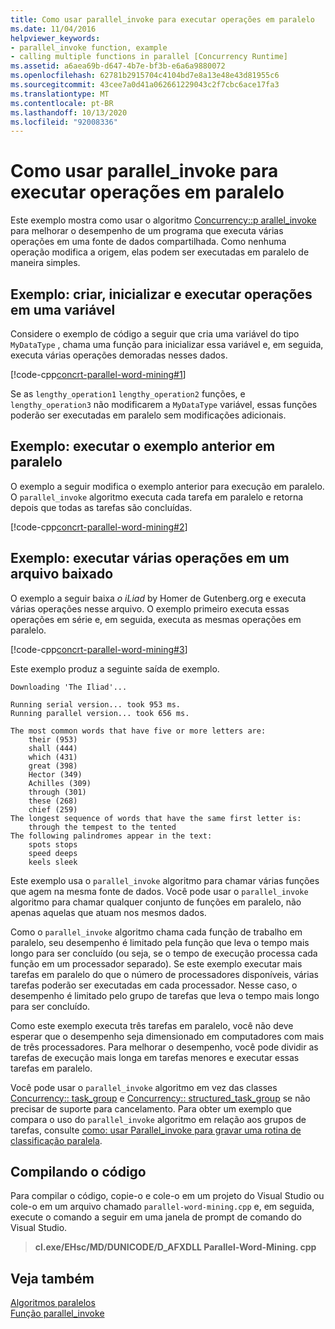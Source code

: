 ```yaml
---
title: Como usar parallel_invoke para executar operações em paralelo
ms.date: 11/04/2016
helpviewer_keywords:
- parallel_invoke function, example
- calling multiple functions in parallel [Concurrency Runtime]
ms.assetid: a6aea69b-d647-4b7e-bf3b-e6a6a9880072
ms.openlocfilehash: 62781b2915704c4104bd7e8a13e48e43d81955c6
ms.sourcegitcommit: 43cee7a0d41a062661229043c2f7cbc6ace17fa3
ms.translationtype: MT
ms.contentlocale: pt-BR
ms.lasthandoff: 10/13/2020
ms.locfileid: "92008336"
---
```

# <a name="how-to-use-parallel_invoke-to-execute-parallel-operations"></a>Como usar parallel_invoke para executar operações em paralelo

Este exemplo mostra como usar o algoritmo [Concurrency::p arallel_invoke](reference/concurrency-namespace-functions.md#parallel_invoke) para melhorar o desempenho de um programa que executa várias operações em uma fonte de dados compartilhada. Como nenhuma operação modifica a origem, elas podem ser executadas em paralelo de maneira simples.

## <a name="example-create-initialize-and-perform-operations-on-a-variable"></a>Exemplo: criar, inicializar e executar operações em uma variável

Considere o exemplo de código a seguir que cria uma variável do tipo `MyDataType` , chama uma função para inicializar essa variável e, em seguida, executa várias operações demoradas nesses dados.

[!code-cpp[concrt-parallel-word-mining#1](../../parallel/concrt/codesnippet/cpp/how-to-use-parallel-invoke-to-execute-parallel-operations_1.cpp)]

Se as `lengthy_operation1` `lengthy_operation2` funções, e `lengthy_operation3` não modificarem a `MyDataType` variável, essas funções poderão ser executadas em paralelo sem modificações adicionais.

## <a name="example-run-previous-example-in-parallel"></a>Exemplo: executar o exemplo anterior em paralelo

O exemplo a seguir modifica o exemplo anterior para execução em paralelo. O `parallel_invoke` algoritmo executa cada tarefa em paralelo e retorna depois que todas as tarefas são concluídas.

[!code-cpp[concrt-parallel-word-mining#2](../../parallel/concrt/codesnippet/cpp/how-to-use-parallel-invoke-to-execute-parallel-operations_2.cpp)]

## <a name="example-perform-multiple-operations-on-a-downloaded-file"></a>Exemplo: executar várias operações em um arquivo baixado

O exemplo a seguir baixa *o iLiad* by Homer de Gutenberg.org e executa várias operações nesse arquivo. O exemplo primeiro executa essas operações em série e, em seguida, executa as mesmas operações em paralelo.

[!code-cpp[concrt-parallel-word-mining#3](../../parallel/concrt/codesnippet/cpp/how-to-use-parallel-invoke-to-execute-parallel-operations_3.cpp)]

Este exemplo produz a seguinte saída de exemplo.

```Output
Downloading 'The Iliad'...

Running serial version... took 953 ms.
Running parallel version... took 656 ms.

The most common words that have five or more letters are:
    their (953)
    shall (444)
    which (431)
    great (398)
    Hector (349)
    Achilles (309)
    through (301)
    these (268)
    chief (259)
The longest sequence of words that have the same first letter is:
    through the tempest to the tented
The following palindromes appear in the text:
    spots stops
    speed deeps
    keels sleek
```

Este exemplo usa o `parallel_invoke` algoritmo para chamar várias funções que agem na mesma fonte de dados. Você pode usar o `parallel_invoke` algoritmo para chamar qualquer conjunto de funções em paralelo, não apenas aquelas que atuam nos mesmos dados.

Como o `parallel_invoke` algoritmo chama cada função de trabalho em paralelo, seu desempenho é limitado pela função que leva o tempo mais longo para ser concluído (ou seja, se o tempo de execução processa cada função em um processador separado). Se este exemplo executar mais tarefas em paralelo do que o número de processadores disponíveis, várias tarefas poderão ser executadas em cada processador. Nesse caso, o desempenho é limitado pelo grupo de tarefas que leva o tempo mais longo para ser concluído.

Como este exemplo executa três tarefas em paralelo, você não deve esperar que o desempenho seja dimensionado em computadores com mais de três processadores. Para melhorar o desempenho, você pode dividir as tarefas de execução mais longa em tarefas menores e executar essas tarefas em paralelo.

Você pode usar o `parallel_invoke` algoritmo em vez das classes [Concurrency:: task_group](reference/task-group-class.md) e [Concurrency:: structured_task_group](../../parallel/concrt/reference/structured-task-group-class.md) se não precisar de suporte para cancelamento. Para obter um exemplo que compara o uso do `parallel_invoke` algoritmo em relação aos grupos de tarefas, consulte [como: usar Parallel_invoke para gravar uma rotina de classificação paralela](../../parallel/concrt/how-to-use-parallel-invoke-to-write-a-parallel-sort-routine.md).

## <a name="compiling-the-code"></a>Compilando o código

Para compilar o código, copie-o e cole-o em um projeto do Visual Studio ou cole-o em um arquivo chamado `parallel-word-mining.cpp` e, em seguida, execute o comando a seguir em uma janela de prompt de comando do Visual Studio.

> **cl.exe/EHsc/MD/DUNICODE/D_AFXDLL Parallel-Word-Mining. cpp**

## <a name="see-also"></a>Veja também

[Algoritmos paralelos](../../parallel/concrt/parallel-algorithms.md)<br/>
[Função parallel_invoke](reference/concurrency-namespace-functions.md#parallel_invoke)
